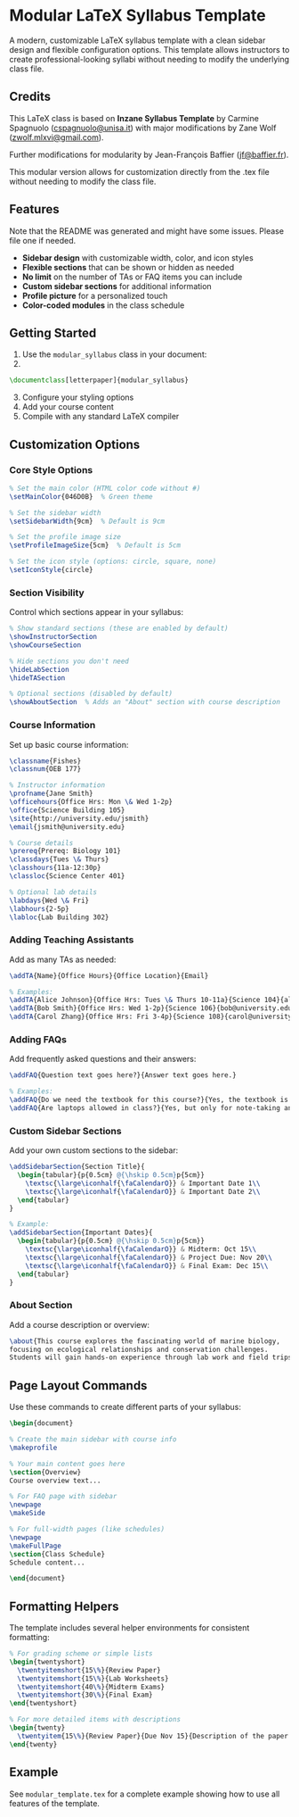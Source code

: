 # Modular LaTeX Syllabus Template

A modern, customizable LaTeX syllabus template with a clean sidebar design and flexible configuration options. This template allows instructors to create professional-looking syllabi without needing to modify the underlying class file.

## Credits

This LaTeX class is based on **Inzane Syllabus Template** by Carmine Spagnuolo (cspagnuolo@unisa.it) with major modifications by Zane Wolf (zwolf.mlxvi@gmail.com).

Further modifications for modularity by Jean-François Baffier (jf@baffier.fr).

This modular version allows for customization directly from the .tex file without needing to modify the class file.

## Features

Note that the README was generated and might have some issues. Please file one if needed.

- **Sidebar design** with customizable width, color, and icon styles
- **Flexible sections** that can be shown or hidden as needed
- **No limit** on the number of TAs or FAQ items you can include
- **Custom sidebar sections** for additional information
- **Profile picture** for a personalized touch
- **Color-coded modules** in the class schedule

## Getting Started

1. Use the `modular_syllabus` class in your document:
2.

   ```latex
   \documentclass[letterpaper]{modular_syllabus}
   ```

3. Configure your styling options
4. Add your course content
5. Compile with any standard LaTeX compiler

## Customization Options

### Core Style Options

```latex
% Set the main color (HTML color code without #)
\setMainColor{046D0B}  % Green theme

% Set the sidebar width
\setSidebarWidth{9cm}  % Default is 9cm

% Set the profile image size
\setProfileImageSize{5cm}  % Default is 5cm

% Set the icon style (options: circle, square, none)
\setIconStyle{circle}
```

### Section Visibility

Control which sections appear in your syllabus:

```latex
% Show standard sections (these are enabled by default)
\showInstructorSection
\showCourseSection

% Hide sections you don't need
\hideLabSection
\hideTASection

% Optional sections (disabled by default)
\showAboutSection  % Adds an "About" section with course description
```

### Course Information

Set up basic course information:

```latex
\classname{Fishes}
\classnum{OEB 177}

% Instructor information
\profname{Jane Smith}
\officehours{Office Hrs: Mon \& Wed 1-2p}
\office{Science Building 105}
\site{http://university.edu/jsmith}
\email{jsmith@university.edu}

% Course details
\prereq{Prereq: Biology 101}
\classdays{Tues \& Thurs}
\classhours{11a-12:30p}
\classloc{Science Center 401}

% Optional lab details
\labdays{Wed \& Fri}
\labhours{2-5p}
\labloc{Lab Building 302}
```

### Adding Teaching Assistants

Add as many TAs as needed:

```latex
\addTA{Name}{Office Hours}{Office Location}{Email}

% Examples:
\addTA{Alice Johnson}{Office Hrs: Tues \& Thurs 10-11a}{Science 104}{alice@university.edu}
\addTA{Bob Smith}{Office Hrs: Wed 1-2p}{Science 106}{bob@university.edu}
\addTA{Carol Zhang}{Office Hrs: Fri 3-4p}{Science 108}{carol@university.edu}
```

### Adding FAQs

Add frequently asked questions and their answers:

```latex
\addFAQ{Question text goes here?}{Answer text goes here.}

% Examples:
\addFAQ{Do we need the textbook for this course?}{Yes, the textbook is required and will be used extensively.}
\addFAQ{Are laptops allowed in class?}{Yes, but only for note-taking and class activities.}
```

### Custom Sidebar Sections

Add your own custom sections to the sidebar:

```latex
\addSidebarSection{Section Title}{
  \begin{tabular}{p{0.5cm} @{\hskip 0.5cm}p{5cm}}
    \textsc{\large\iconhalf{\faCalendarO}} & Important Date 1\\
    \textsc{\large\iconhalf{\faCalendarO}} & Important Date 2\\
  \end{tabular}
}

% Example:
\addSidebarSection{Important Dates}{
  \begin{tabular}{p{0.5cm} @{\hskip 0.5cm}p{5cm}}
    \textsc{\large\iconhalf{\faCalendarO}} & Midterm: Oct 15\\
    \textsc{\large\iconhalf{\faCalendarO}} & Project Due: Nov 20\\
    \textsc{\large\iconhalf{\faCalendarO}} & Final Exam: Dec 15\\
  \end{tabular}
}
```

### About Section

Add a course description or overview:

```latex
\about{This course explores the fascinating world of marine biology,
focusing on ecological relationships and conservation challenges.
Students will gain hands-on experience through lab work and field trips.}
```

## Page Layout Commands

Use these commands to create different parts of your syllabus:

```latex
\begin{document}

% Create the main sidebar with course info
\makeprofile

% Your main content goes here
\section{Overview}
Course overview text...

% For FAQ page with sidebar
\newpage
\makeSide

% For full-width pages (like schedules)
\newpage
\makeFullPage
\section{Class Schedule}
Schedule content...

\end{document}
```

## Formatting Helpers

The template includes several helper environments for consistent formatting:

```latex
% For grading scheme or simple lists
\begin{twentyshort}
  \twentyitemshort{15\%}{Review Paper}
  \twentyitemshort{15\%}{Lab Worksheets}
  \twentyitemshort{40\%}{Midterm Exams}
  \twentyitemshort{30\%}{Final Exam}
\end{twentyshort}

% For more detailed items with descriptions
\begin{twenty}
  \twentyitem{15\%}{Review Paper}{Due Nov 15}{Description of the paper assignment...}
\end{twenty}
```

## Example

See `modular_template.tex` for a complete example showing how to use all features of the template.
